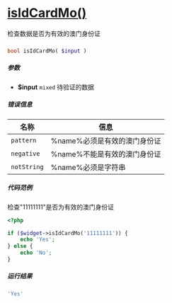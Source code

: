 [isIdCardMo()](http://twinh.github.io/widget/api/isIdCardMo)
============================================================

检查数据是否为有效的澳门身份证

### 
```php
bool isIdCardMo( $input )
```

##### 参数
* **$input** `mixed` 待验证的数据

##### 错误信息
| **名称**              | **信息**                                                       | 
|-----------------------|----------------------------------------------------------------|
| `pattern`             | %name%必须是有效的澳门身份证                                   |
| `negative`            | %name%不能是有效的澳门身份证                                   |
| `notString`           | %name%必须是字符串                                             |

##### 代码范例
检查"11111111"是否为有效的澳门身份证
```php
<?php

if ($widget->isIdCardMo('11111111')) {
    echo 'Yes';
} else {
    echo 'No';
}
```
##### 运行结果
```php
'Yes'
```
